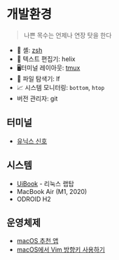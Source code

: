 # 개발환경

> 나쁜 목수는 언제나 연장 탓을 한다

- 🐚 셸: [zsh](zsh)
- 📝 텍스트 편집기: helix
- 🖥터미널 레이아웃: [tmux](tmux)
- 📂 파일 탐색기: lf
- 📈 시스템 모니터링: `bottom`, `htop`
- 버전 관리자: git

## 터미널

- [유닉스 신호](unix-signal)

## 시스템

- [UiBook](UiBook) - 리눅스 랩탑
- MacBook Air (M1, 2020)
- ODROID H2

## 운영체제

- [macOS 추천 앱](macos-recommended-apps)
- [macOS에서 Vim 방향키 사용하기](use-vim-arrow-in-macos)
